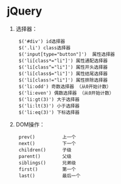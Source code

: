 # jQuery #

1. 选择器：

		$('#div') id选择器
		$('.li') class选择器
		$('input[type="button"]')  属性选择器		
		$('li[class*="li"]') 属性通配选择器		
		$('li[class^="li"]') 属性开头选择器	
		$('li[class$="li"]') 属性结尾选择器		
		$('li[class!="li"]') 属性排除选择器		
		$('li:odd') 奇数选择器 （从0开始计数）		
		$('li:even') 偶数选择器 （从0开始计数）				
		$('li:gt(3)') 大于选择器
		$('li:lt(3)') 小于选择器		
		$('li:eq(3)') 下标选择器

2. DOM操作：

		prev()  		上一个 
		next()  		下一个
		children() 		子级
		parent()		父级
		siblings()		兄弟级
		first()			第一个 
		last()			最后一个

		